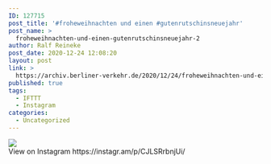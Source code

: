 ```yaml
---
ID: 127715
post_title: '#froheweihnachten und einen #gutenrutschinsneuejahr'
post_name: >
  froheweihnachten-und-einen-gutenrutschinsneuejahr-2
author: Ralf Reineke
post_date: 2020-12-24 12:08:20
layout: post
link: >
  https://archiv.berliner-verkehr.de/2020/12/24/froheweihnachten-und-einen-gutenrutschinsneuejahr-2/
published: true
tags:
  - IFTTT
  - Instagram
categories:
  - Uncategorized
---
```

<div><img src='https://scontent-iad3-1.cdninstagram.com/v/t51.29350-15/132091626_730786797549522_4235426877769121990_n.jpg?_nc_cat=108&ccb=2&_nc_sid=8ae9d6&_nc_ohc=lMaJX8suEVYAX_HFU0M&_nc_ht=scontent-iad3-1.cdninstagram.com&oh=bfd2da0eaa65b72dc083d7c4c472b423&oe=600B437D' style='max-width:600px;' /><br/><div>View on Instagram https://instagr.am/p/CJLSRrbnjUi/</div></div>